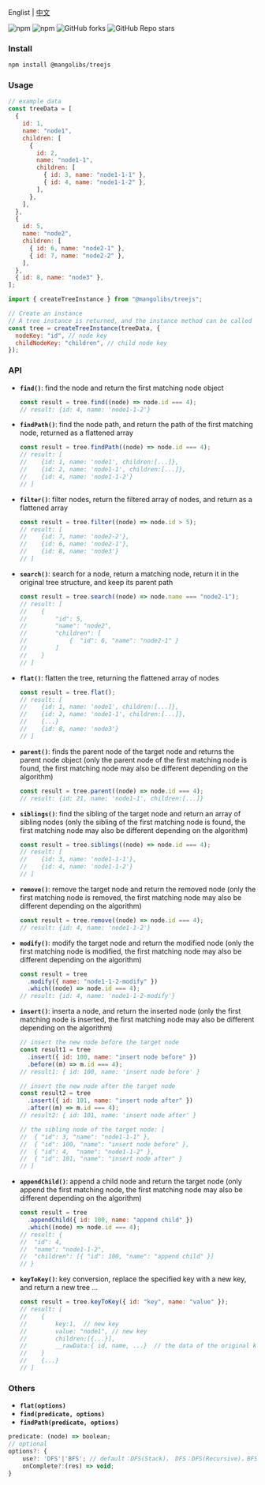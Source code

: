 Englist | <a href="https://github.com/chutao-zhang/mangolibs-treejs/blob/master/README-zh_CN.md" target="_blank">中文</a>

<p>
<img alt="npm" src="https://img.shields.io/npm/v/@mangolibs/treejs?logo=npm&color=%234ac41c">
<img alt="npm" src="https://img.shields.io/npm/dm/@mangolibs/treejs?logo=npm&color=%234ac41c">
<img alt="GitHub forks" src="https://img.shields.io/github/forks/chutao-zhang/mangolibs-treejs">
<img alt="GitHub Repo stars" src="https://img.shields.io/github/stars/chutao-zhang/mangolibs-treejs">
</p>

### Install

```bash
npm install @mangolibs/treejs
```

### Usage

```js
// example data
const treeData = [
  {
    id: 1,
    name: "node1",
    children: [
      {
        id: 2,
        name: "node1-1",
        children: [
          { id: 3, name: "node1-1-1" },
          { id: 4, name: "node1-1-2" },
        ],
      },
    ],
  },
  {
    id: 5,
    name: "node2",
    children: [
      { id: 6, name: "node2-1" },
      { id: 7, name: "node2-2" },
    ],
  },
  { id: 8, name: "node3" },
];
```

```js
import { createTreeInstance } from "@mangolibs/treejs";

// Create an instance
// A tree instance is returned, and the instance method can be called
const tree = createTreeInstance(treeData, {
  nodeKey: "id", // node key
  childNodeKey: "children", // child node key
});
```

### API

- **`find()`**: find the node and return the first matching node object

  ```js
  const result = tree.find((node) => node.id === 4);
  // result: {id: 4, name: 'node1-1-2'}
  ```

- **`findPath()`**: find the node path, and return the path of the first matching node, returned as a flattened array

  ```js
  const result = tree.findPath((node) => node.id === 4);
  // result: [
  //    {id: 1, name: 'node1', children:[...]},
  //    {id: 2, name: 'node1-1', children:[...]},
  //    {id: 4, name: 'node1-1-2'}
  // ]
  ```

- **`filter()`**: filter nodes, return the filtered array of nodes, and return as a flattened array

  ```js
  const result = tree.filter((node) => node.id > 5);
  // result: [
  //    {id: 7, name: 'node2-2'},
  //    {id: 6, name: 'node2-1'},
  //    {id: 8, name: 'node3'}
  // ]
  ```

- **`search()`**: search for a node, return a matching node, return it in the original tree structure, and keep its parent path

  ```js
  const result = tree.search((node) => node.name === "node2-1");
  // result: [
  //    {
  //        "id": 5,
  //        "name": "node2",
  //        "children": [
  //            {  "id": 6, "name": "node2-1" }
  //        ]
  //    }
  // ]
  ```

- **`flat()`**: flatten the tree, returning the flattened array of nodes

  ```js
  const result = tree.flat();
  // result: [
  //    {id: 1, name: 'node1', children:[...]},
  //    {id: 2, name: 'node1-1', children:[...]},
  //    {...}
  //    {id: 8, name: 'node3'}
  // ]
  ```

- **`parent()`**: finds the parent node of the target node and returns the parent node object (only the parent node of the first matching node is found, the first matching node may also be different depending on the algorithm)

  ```js
  const result = tree.parent((node) => node.id === 4);
  // result: {id: 21, name: 'node1-1', children:[...]}
  ```

- **`siblings()`**: find the sibling of the target node and return an array of sibling nodes (only the sibling of the first matching node is found, the first matching node may also be different depending on the algorithm)

  ```js
  const result = tree.siblings((node) => node.id === 4);
  // result: [
  //    {id: 3, name: 'node1-1-1'},
  //    {id: 4, name: 'node1-1-2'}
  // ]
  ```

- **`remove()`**: remove the target node and return the removed node (only the first matching node is removed, the first matching node may also be different depending on the algorithm)

  ```js
  const result = tree.remove((node) => node.id === 4);
  // result: {id: 4, name: 'node1-1-2'}
  ```

- **`modify()`**: modify the target node and return the modified node (only the first matching node is modified, the first matching node may also be different depending on the algorithm)

  ```js
  const result = tree
    .modify({ name: "node1-1-2-modify" })
    .which((node) => node.id === 4);
  // result: {id: 4, name: 'node1-1-2-modify'}
  ```

- **`insert()`**: inserta a node, and return the inserted node (only the first matching node is inserted, the first matching node may also be different depending on the algorithm)

  ```js
  // insert the new node before the target node
  const result1 = tree
    .insert({ id: 100, name: "insert node before" })
    .before((m) => m.id === 4);
  // result1: { id: 100, name: 'insert node before' }

  // insert the new node after the target node
  const result2 = tree
    .insert({ id: 101, name: "insert node after" })
    .after((m) => m.id === 4);
  // result2: { id: 101, name: 'insert node after' }

  // the sibling node of the target node: [
  //  { "id": 3, "name": "node1-1-1" },
  //  { "id": 100, "name": "insert node before" },
  //  { "id": 4,  "name": "node1-1-2" },
  //  { "id": 101, "name": "insert node after" }
  // ]
  ```

- **`appendChild()`**: append a child node and return the target node (only append the first matching node, the first matching node may also be different depending on the algorithm)

  ```js
  const result = tree
    .appendChild({ id: 100, name: "append child" })
    .which((node) => node.id === 4);
  // result: {
  //  "id": 4,
  //  "name": "node1-1-2",
  //  "children": [{ "id": 100, "name": "append child" }]
  // }
  ```

- **`keyToKey()`**: key conversion, replace the specified key with a new key, and return a new tree ...
  ```js
  const result = tree.keyToKey({ id: "key", name: "value" });
  // result: [
  //    {
  //        key:1,  // new key
  //        value: "node1", // new key
  //        children:[{...}],
  //        __rawData:{ id, name, ...}  // the data of the original key
  //    }
  //    {...}
  // ]
  ```

### Others

- **`flat(options)`**
- **`find(predicate, options)`**
- **`findPath(predicate, options)`**

```js
predicate: (node) => boolean;
// optional
options?: {
    use?: 'DFS'|'BFS'; // default：DFS(Stack)， DFS：DFS(Recursive)，BFS：BFS(Queue)
    onComplete?:(res) => void;
}
```
